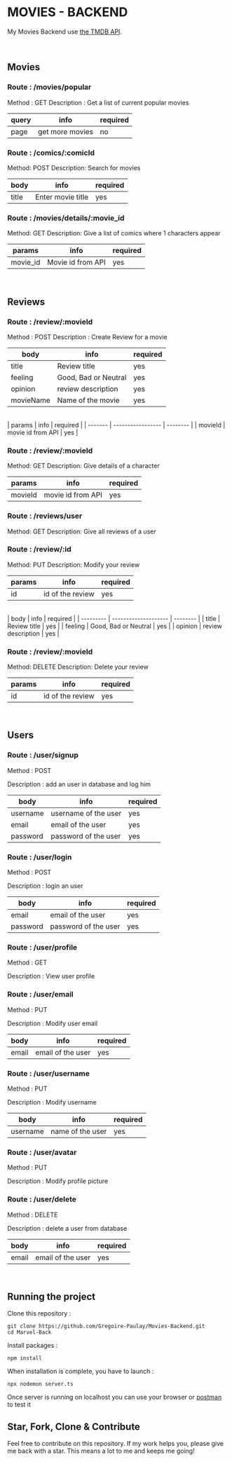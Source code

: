 # MOVIES - BACKEND

My Movies Backend use <a href="https://developer.themoviedb.org/docs">the TMDB API</a>.

<br/>

## Movies

### Route : /movies/popular

Method : GET
Description : Get a list of current popular movies

| query | info            | required |
| ----- | --------------- | -------- |
| page  | get more movies | no       |

### Route : /comics/:comicId

Method: POST
Description: Search for movies

| body  | info              | required |
| ----- | ----------------- | -------- |
| title | Enter movie title | yes      |

### Route : /movies/details/:movie_id

Method: GET
Description: Give a list of comics where 1 characters appear

| params   | info              | required |
| -------- | ----------------- | -------- |
| movie_id | Movie id from API | yes      |

<br/>

## Reviews

### Route : /review/:movieId

Method : POST
Description : Create Review for a movie

| body      | info                 | required |
| --------- | -------------------- | -------- |
| title     | Review title         | yes      |
| feeling   | Good, Bad or Neutral | yes      |
| opinion   | review description   | yes      |
| movieName | Name of the movie    | yes      |

<br/>
| params  | info              | required |
| ------- | ----------------- | -------- |
| movieId | movie id from API | yes      |

### Route : /review/:movieId

Method: GET
Description: Give details of a character

| params  | info              | required |
| ------- | ----------------- | -------- |
| movieId | movie id from API | yes      |

### Route : /reviews/user

Method: GET
Description: Give all reviews of a user

### Route : /review/:id

Method: PUT
Description: Modify your review

| params | info             | required |
| ------ | ---------------- | -------- |
| id     | id of the review | yes      |

<br/>
| body      | info                 | required |
| --------- | -------------------- | -------- |
| title     | Review title         | yes      |
| feeling   | Good, Bad or Neutral | yes      |
| opinion   | review description   | yes      |

### Route : /review/:movieId

Method: DELETE
Description: Delete your review

| params | info             | required |
| ------ | ---------------- | -------- |
| id     | id of the review | yes      |

<br/>

## Users

### Route : /user/signup

Method : POST

Description : add an user in database and log him

| body     | info                 | required |
| -------- | -------------------- | -------- |
| username | username of the user | yes      |
| email    | email of the user    | yes      |
| password | password of the user | yes      |

### Route : /user/login

Method : POST

Description : login an user

| body     | info                 | required |
| -------- | -------------------- | -------- |
| email    | email of the user    | yes      |
| password | password of the user | yes      |

### Route : /user/profile

Method : GET

Description : View user profile

### Route : /user/email

Method : PUT

Description : Modify user email

| body  | info              | required |
| ----- | ----------------- | -------- |
| email | email of the user | yes      |

### Route : /user/username

Method : PUT

Description : Modify username

| body     | info             | required |
| -------- | ---------------- | -------- |
| username | name of the user | yes      |

### Route : /user/avatar

Method : PUT

Description : Modify profile picture

### Route : /user/delete

Method : DELETE

Description : delete a user from database

| body  | info              | required |
| ----- | ----------------- | -------- |
| email | email of the user | yes      |

<br/>

## Running the project

Clone this repository :

```
git clone https://github.com/Gregoire-Paulay/Movies-Backend.git
cd Marvel-Back
```

Install packages :

```
npm install

```

When installation is complete, you have to launch :

```
npx nodemon server.ts

```

Once server is running on localhost you can use your browser or <a href="https://www.postman.com/">postman</a> to test it

## Star, Fork, Clone & Contribute

Feel free to contribute on this repository. If my work helps you, please give me back with a star. This means a lot to me and keeps me going!
